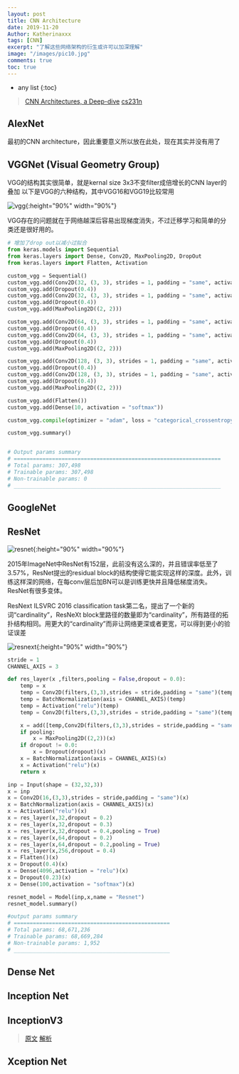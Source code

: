 ```yaml
---
layout: post
title: CNN Architecture
date: 2019-11-20
Author: Katherinaxxx
tags: [CNN]
excerpt: "了解这些网络架构的衍生或许可以加深理解"
image: "/images/pic10.jpg"
comments: true
toc: true
---
```


<head>
    <script src="https://cdn.mathjax.org/mathjax/latest/MathJax.js?config=TeX-AMS-MML_HTMLorMML" type="text/javascript"></script>
    <script type="text/x-mathjax-config">
        MathJax.Hub.Config({
            tex2jax: {
            skipTags: ['script', 'noscript', 'style', 'textarea', 'pre'],
            inlineMath: [['$','$']]
            }
        });
    </script>
</head>

* any list
{:toc}

> [CNN Architectures, a Deep-dive](https://towardsdatascience.com/cnn-architectures-a-deep-dive-a99441d18049)
[cs231n](http://cs231n.stanford.edu/)
## AlexNet
最初的CNN architecture，因此重要意义所以放在此处，现在其实并没有用了

## VGGNet (Visual Geometry Group)

VGG的结构其实很简单，就是kernal size 3x3不变filter成倍增长的CNN layer的叠加
以下是VGG的六种结构，其中VGG16和VGG19比较常用

![vgg](https://katherinaxxx.github.io/images/post/cnn/vgg.jpg#width-full){:height="90%" width="90%"}

VGG存在的问题就在于网络越深后容易出现梯度消失，不过迁移学习和简单的分类还是很好用的。

```python
# 增加了drop out以减小过拟合
from keras.models import Sequential
from keras.layers import Dense, Conv2D, MaxPooling2D, DropOut
from keras.layers import Flatten, Activation

custom_vgg = Sequential()
custom_vgg.add(Conv2D(32, (3, 3), strides = 1, padding = "same", activation = "relu", input_shape = (32, 32, 3)))
custom_vgg.add(Dropout(0.4))
custom_vgg.add(Conv2D(32, (3, 3), strides = 1, padding = "same", activation = "relu"))
custom_vgg.add(Dropout(0.4))
custom_vgg.add(MaxPooling2D((2, 2)))

custom_vgg.add(Conv2D(64, (3, 3), strides = 1, padding = "same", activation = "relu"))
custom_vgg.add(Dropout(0.4))
custom_vgg.add(Conv2D(64, (3, 3), strides = 1, padding = "same", activation = "relu"))
custom_vgg.add(Dropout(0.4))
custom_vgg.add(MaxPooling2D((2, 2)))

custom_vgg.add(Conv2D(128, (3, 3), strides = 1, padding = "same", activation = "relu"))
custom_vgg.add(Dropout(0.4))
custom_vgg.add(Conv2D(128, (3, 3), strides = 1, padding = "same", activation = "relu"))
custom_vgg.add(Dropout(0.4))
custom_vgg.add(MaxPooling2D((2, 2)))

custom_vgg.add(Flatten())
custom_vgg.add(Dense(10, activation = "softmax"))

custom_vgg.compile(optimizer = "adam", loss = "categorical_crossentropy", metrics = ["accuracy"])

custom_vgg.summary()


# Output params summary
# =================================================================
# Total params: 307,498
# Trainable params: 307,498
# Non-trainable params: 0
# _________________________________________________________________
```

## GoogleNet


## ResNet

![resnet](https://katherinaxxx.github.io/images/post/cnn/resnet.jpg#width-full){:height="90%" width="90%"}

2015年ImageNet中ResNet有152层，此前没有这么深的，并且错误率低至了3.57%，ResNet提出的residual block的结构使得它能实现这样的深度。此外，训练这样深的网络，在每conv层后加BN可以是训练更快并且降低梯度消失。ResNet有很多变体。

ResNext
ILSVRC 2016 classification task第二名，提出了一个新的词“cardinality”，ResNeXt block里路径的数量即为“cardinality”，所有路径的拓扑结构相同。用更大的“cardinality”而非让网络更深或者更宽，可以得到更小的验证误差

![resnext](https://katherinaxxx.github.io/images/post/cnn/resnext.jpg#width-full){:height="90%" width="90%"}

```python
stride = 1
CHANNEL_AXIS = 3

def res_layer(x ,filters,pooling = False,dropout = 0.0):
    temp = x
    temp = Conv2D(filters,(3,3),strides = stride,padding = "same")(temp)
    temp = BatchNormalization(axis = CHANNEL_AXIS)(temp)
    temp = Activation("relu")(temp)
    temp = Conv2D(filters,(3,3),strides = stride,padding = "same")(temp)

    x = add([temp,Conv2D(filters,(3,3),strides = stride,padding = "same")(x)])
    if pooling:
        x = MaxPooling2D((2,2))(x)
    if dropout != 0.0:
        x = Dropout(dropout)(x)
    x = BatchNormalization(axis = CHANNEL_AXIS)(x)
    x = Activation("relu")(x)
    return x

inp = Input(shape = (32,32,3))
x = inp
x = Conv2D(16,(3,3),strides = stride,padding = "same")(x)
x = BatchNormalization(axis = CHANNEL_AXIS)(x)
x = Activation("relu")(x)
x = res_layer(x,32,dropout = 0.2)
x = res_layer(x,32,dropout = 0.3)
x = res_layer(x,32,dropout = 0.4,pooling = True)
x = res_layer(x,64,dropout = 0.2)
x = res_layer(x,64,dropout = 0.2,pooling = True)
x = res_layer(x,256,dropout = 0.4)
x = Flatten()(x)
x = Dropout(0.4)(x)
x = Dense(4096,activation = "relu")(x)
x = Dropout(0.23)(x)
x = Dense(100,activation = "softmax")(x)

resnet_model = Model(inp,x,name = "Resnet")
resnet_model.summary()

#output params summary
# =================================================
# Total params: 68,671,236
# Trainable params: 68,669,284
# Non-trainable params: 1,952
# _________________________________________________
```


## Dense Net


## Inception Net


## InceptionV3

>[原文]()
[解析](https://blog.csdn.net/qq_38807688/article/details/84589563)


## Xception Net
